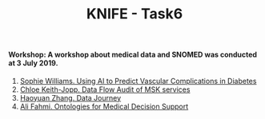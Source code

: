 ﻿---
title: "KNIFE - Task6"
layout: textlay
excerpt: "KNIFE - Task6"
sitemap: false
permalink: /task6/
---

#### **Workshop: A workshop about medical data and SNOMED was conducted at 3 July 2019.**
1. <a href='{{ site.url }}{{ site.baseurl }}/downloads/Sophie.pdf/'> Sophie Williams. Using AI to Predict Vascular Complications in Diabetes</a>
2. <a href='{{ site.url }}{{ site.baseurl }}/downloads/Chloe.pdf/'> Chloe Keith-Jopp. Data Flow Audit of MSK services</a>
3. <a href='{{ site.url }}{{ site.baseurl }}/downloads/Haoyuan.pdf/'> Haoyuan Zhang. Data Journey</a>
4. <a href='{{ site.url }}{{ site.baseurl }}/downloads/Ali.pdf/'> Ali Fahmi. Ontologies for Medical Decision Support</a>

